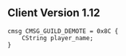 ## Client Version 1.12

```rust,ignore
cmsg CMSG_GUILD_DEMOTE = 0x8C {
    CString player_name;    
}

```

